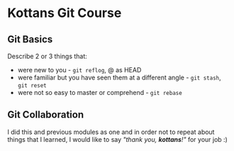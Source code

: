 # Kottans Git Course
## Git Basics

Describe 2 or 3 things that:
- were new to you - ```git reflog```, @ as HEAD
- were familiar but you have seen them at a different angle - ```git stash```, ```git reset```
- were not so easy to master or comprehend - ```git rebase```

## Git Collaboration
I did this and previous modules as one and in order not to repeat about things that I learned, I would like to say *"thank you, __kottans__!"* for your job :)